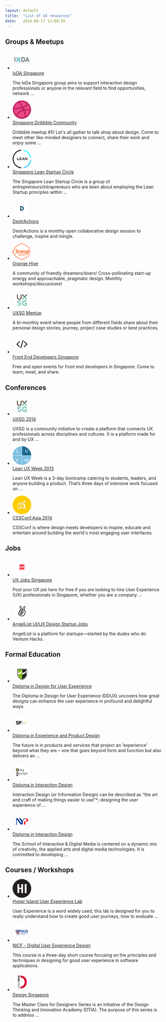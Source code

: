 ```yaml
---
layout: default
title:  "List of UX resources"
date:   2014-09-17 13:09:39
---
```


## Groups & Meetups
- [![IxDA Singapore](/img/logo-ixda.png)<br/>
	IxDA Singapore](http://www.meetup.com/IxDA-Singapore)

	The IxDa Singapore group aims to support interaction design professionals or anyone in the relevant field to find opportunities, network ...

- [![Dribbble Meetup Singapore](/img/logo-dribbble.png)<br/>
	Singapore Dribbble Community](http://www.meetup.com/dribbble/Singapore-SG)

	Dribbble meetup #5! Let's all gather to talk shop about design. Come to meet other like-minded designers to connect, share their work and enjoy some ...

- [![Learn Startup Singapore](/img/logo-sglean.png)<br/>
	Singapore Lean Startup Circle](http://www.meetup.com/Singapore-Lean-Startup-Circle)

	The Singapore Lean Startup Circle is a group of entrepreneurs/intrapreneurs who are keen about employing the Lean Startup principles within ...

- [![DestrActions Singapore](/img/logo-destractions.png)<br/>
	DestrActions](https://www.facebook.com/groups/DActions.SG)

	DestrActions is a monthly open collaborative design session to challenge, inspire and mingle.

- [![Orange Hive Singapore](/img/logo-orangehive.png)<br/>
	Orange Hive](https://www.facebook.com/groups/520864127999607)

	A community of friendly dreamers/doers! Cross-pollinating start-up energy and approachable, pragmatic design. Monthly workshops/discussions!

- [![UXSG Meetup](/img/logo-uxsg.png)<br/>
	UXSG Meetup](https://www.facebook.com/groups/uxsingapore/)

	 A bi-monthly event where people from different fields share about their personal design stories, journey, project case studies or best practices.

- [![Front End Developers Singapore](/img/logo-feds.png)<br/>
	Front End Developers Singapore](http://feds.strikingly.com/)

	 Free and open events for front end developers in Singapore. Come to learn, meet, and share.

## Conferences
- [![UXSG 2014](/img/logo-uxsg.png)<br/>
	UXSG 2014](http://www.uxsg.org)

	UXSG is a community initiative to create a platform that connects UX professionals across disciplines and cultures. It is a platform made for and by UX ...

- [![Lean UX Week 2013](/img/logo-leanuxweek.png)<br/>
	Lean UX Week 2013](http://leanuxweek.sg)

	Lean UX Week is a 3-day bootcamp catering to students, leaders, and anyone building a product. That’s three days of intensive work focused on ...

- [![CSSConf.Asia 2014](/img/logo-cssconf.png)<br/>
	CSSConf.Asia 2014](http://2014.cssconf.asia)

	CSSConf is where design meets developers to inspire, educate and entertain around building the world's most engaging user interfaces.

## Jobs
- [![UX Jobs Singapore](/img/logo-uxjobssg.png)<br/>
	UX Jobs Singapore](http://www.uxjobssingapore.com)

	Post your UX job here for free if you are looking to hire User Experience (UX) professionals in Singapore, whether you are a company ...

- [![AngelList UI/UX Design Startup Jobs](/img/logo-angellistsg.png)<br/>
	AngelList UI/UX Design Startup Jobs](https://angel.co/singapore/ui-ux-design-1/jobs)

	AngelList is a platform for startups—started by the dudes who do Venture Hacks.

## Formal Education
- [![Diploma in Design for User Experience](/img/logo-republicpoly.png)<br/>
	Diploma in Design for User Experience](http://www.rp.edu.sg/Diploma_in_Design_for_User_Experience_(R36).aspx)

	The Diploma in Design for User Experience (DDUX) uncovers how great designs can enhance the user experience in profound and delightful ways.

- [![Diploma in Experience and Product Design](/img/logo-sgpolytechnic.png)<br/>
	Diploma in Experience and Product Design](http://goo.gl/SN6xDO)

	The future is in products and services that project an 'experience' beyond what they are – one that goes beyond form and function but also delivers an  ...

- [![Diploma in Interaction Design](/img/logo-oritasinclair.png)<br/>
	Diploma in Interaction Design](http://www.orita-sinclair.edu.sg/school/diplomas/diploma-interaction-design)

	Interaction Design (or Information Design) can be described as “the art and craft of making things easier to use”*; designing the user experience of ...

- [![Diploma in Interaction Design](/img/logo-nyp.png)<br/>
	Diploma in Interaction Design](http://www.nyp.edu.sg/sidm/school-of-interactive-n-digital-media)

	The School of Interactive & Digital Media is centered on a dynamic mix of creativity, the applied arts and digital media technologies. It is committed to developing …

## Courses / Workshops
- [![Hyper Island User Experience Lab](/img/logo-hyperisland.png)<br/>
	Hyper Island User Experience Lab](https://www.hyperisland.com/programs-and-courses/user-experience-lab)

	User Experience is a word widely used, this lab is designed for you to really understand how to create good user journeys, how to evaluate ...

- [![NUS ISS NICF - Digital User Experience Design](/img/logo-nus.png)<br/>
	NICF - Digital User Experience Design](https://www.iss.nus.edu.sg/ProfessionalCourses/SearchCourse/CourseDetail/tabid/267/cid/170/cname/nicf-digital-user-experience-design/Default.aspx)

	This course is a three-day short course focusing on the principles and techniques in designing for good user experience in software applications.

- [![Design Singapore Workshops](/img/logo-designsingapore.png)<br/>
	Design Singapore](http://www.designsingapore.org/Home.aspx)

	The Master Class for Designers Series is an initiative of the Design Thinking and Innovation Academy (DTIA). The purpose of this series is to address ...
